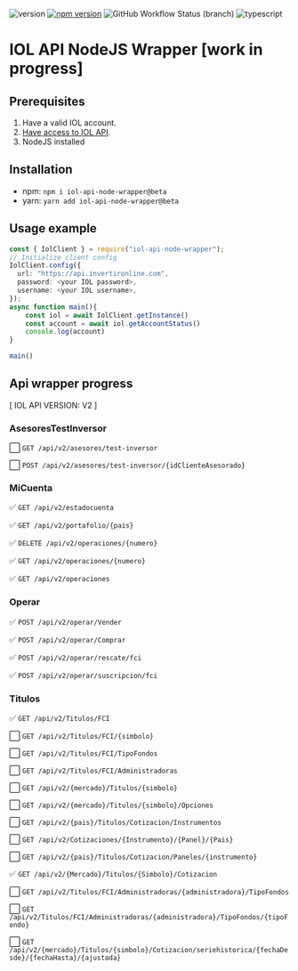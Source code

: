 ![version](https://img.shields.io/github/package-json/v/apolofx/iol-api-node-wrapper?color=blue)
[![npm version](https://badge.fury.io/js/iol-api-node-wrapper.svg)](https://badge.fury.io/js/iol-api-node-wrapper)
![GitHub Workflow Status (branch)](https://img.shields.io/github/workflow/status/apolofx/iol-api-node-wrapper/CI%20PROD/main)
![typescript](https://badgen.net/badge/icon/typescript?icon=typescript&label)

# IOL API NodeJS Wrapper [work in progress]

## Prerequisites

1. Have a valid IOL account.
2. [Have access to IOL API](https://www.invertironline.com/api/documentacion-api).
3. NodeJS installed

## Installation

- npm: `npm i iol-api-node-wrapper@beta`
- yarn: `yarn add iol-api-node-wrapper@beta`

## Usage example

```typescript
const { IolClient } = require("iol-api-node-wrapper");
// Initialize client config
IolClient.config({
  url: "https://api.invertironline.com",
  password: <your IOL password>,
  username: <your IOL username>,
});
async function main(){
    const iol = await IolClient.getInstance()
    const account = await iol.getAccountStatus()
    console.log(account)
}

main()
```

## Api wrapper progress

[ IOL API VERSION: V2 ]

### AsesoresTestInversor

⬜️ `GET /api/v2/asesores/test-inversor`

⬜️ `POST /api/v2/asesores/test-inversor/{idClienteAsesorado}`

### MiCuenta

✅ `GET /api/v2/estadocuenta`

✅ `GET /api/v2/portafolio/{pais}`

✅ `DELETE /api/v2/operaciones/{numero}`

✅ `GET /api/v2/operaciones/{numero}`

✅ `GET /api/v2/operaciones`

### Operar

✅ `POST /api/v2/operar/Vender`

✅ `POST /api/v2/operar/Comprar`

✅ `POST /api/v2/operar/rescate/fci`

✅ `POST /api/v2/operar/suscripcion/fci`

### Titulos

✅ `GET /api/v2/Titulos/FCI`

⬜️ `GET /api/v2/Titulos/FCI/{simbolo}`

⬜️ `GET /api/v2/Titulos/FCI/TipoFondos`

⬜️ `GET /api/v2/Titulos/FCI/Administradoras`

⬜️ `GET /api/v2/{mercado}/Titulos/{simbolo}`

⬜️ `GET /api/v2/{mercado}/Titulos/{simbolo}/Opciones`

⬜️ `GET /api/v2/{pais}/Titulos/Cotizacion/Instrumentos`

⬜️ `GET /api/v2/Cotizaciones/{Instrumento}/{Panel}/{Pais}`

⬜️ `GET /api/v2/{pais}/Titulos/Cotizacion/Paneles/{instrumento}`

✅ `GET /api/v2/{Mercado}/Titulos/{Simbolo}/Cotizacion`

⬜️ `GET /api/v2/Titulos/FCI/Administradoras/{administradora}/TipoFondos`

⬜️ `GET /api/v2/Titulos/FCI/Administradoras/{administradora}/TipoFondos/{tipoFondo}`

⬜️ `GET /api/v2/{mercado}/Titulos/{simbolo}/Cotizacion/seriehistorica/{fechaDesde}/{fechaHasta}/{ajustada}`
